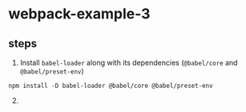 # webpack-example-3


## steps

1. Install `babel-loader` along with its dependencies (`@babel/core` and `@babel/preset-env`)
```
npm install -D babel-loader @babel/core @babel/preset-env
```

2. 